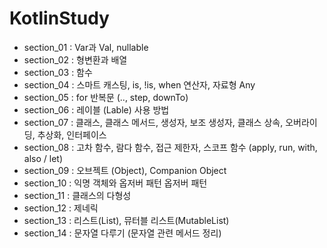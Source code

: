 # KotlinStudy
- section_01 : Var과 Val, nullable
- section_02 : 형변환과 배열
- section_03 : 함수
- section_04 : 스마트 캐스팅, is, !is, when 연산자, 자료형 Any
- section_05 : for 반복문 (.., step, downTo)
- section_06 : 레이블 (Lable) 사용 방법
- section_07 : 클래스, 클래스 메서드, 생성자, 보조 생성자, 클래스 상속, 오버라이딩, 추상화, 인터페이스
- section_08 : 고차 함수, 람다 함수, 접근 제한자, 스코프 함수 (apply, run, with, also / let)
- section_09 : 오브젝트 (Object), Companion Object
- section_10 : 익명 객체와 옵저버 패턴 옵저버 패턴
- section_11 : 클래스의 다형성
- section_12 : 제네릭
- section_13 : 리스트(List), 뮤터블 리스트(MutableList)
- section_14 : 문자열 다루기 (문자열 관련 메서드 정리)